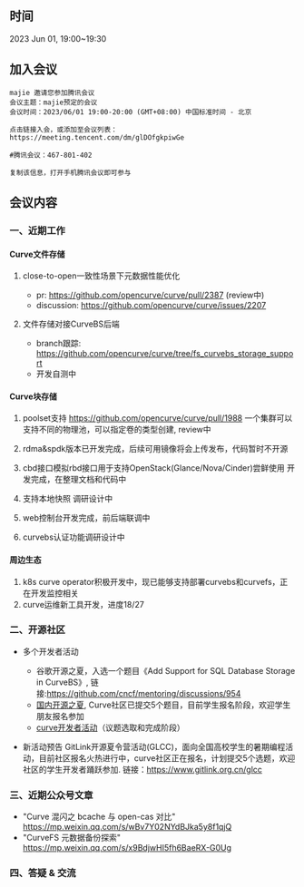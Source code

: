 ## 时间

2023 Jun 01, 19:00~19:30

## 加入会议

```
majie 邀请您参加腾讯会议
会议主题：majie预定的会议
会议时间：2023/06/01 19:00-20:00 (GMT+08:00) 中国标准时间 - 北京

点击链接入会，或添加至会议列表：
https://meeting.tencent.com/dm/glDOfgkpiwGe

#腾讯会议：467-801-402

复制该信息，打开手机腾讯会议即可参与
```

## 会议内容

### 一、近期工作

#### Curve文件存储

1. close-to-open一致性场景下元数据性能优化
   - pr: https://github.com/opencurve/curve/pull/2387 (review中)
   - discussion: https://github.com/opencurve/curve/issues/2207

2. 文件存储对接CurveBS后端
   - branch跟踪: https://github.com/opencurve/curve/tree/fs_curvebs_storage_support
   - 开发自测中

#### Curve块存储

1. poolset支持 https://github.com/opencurve/curve/pull/1988 一个集群可以支持不同的物理池，可以指定卷的类型创建, review中

2. rdma&spdk版本已开发完成，后续可用镜像将会上传发布，代码暂时不开源

3. cbd接口模拟rbd接口用于支持OpenStack(Glance/Nova/Cinder)尝鲜使用 开发完成，在整理文档和代码中

4. 支持本地快照 调研设计中

5. web控制台开发完成，前后端联调中

6. curvebs认证功能调研设计中

#### 周边生态

1. k8s curve operator积极开发中，现已能够支持部署curvebs和curvefs，正在开发监控相关
2. curve运维新工具开发，进度18/27

### 二、开源社区

- 多个开发者活动

    - 谷歌开源之夏，入选一个题目《Add Support for SQL Database Storage in CurveBS》, 链接:https://github.com/cncf/mentoring/discussions/954
    - [国内开源之夏](https://mp.weixin.qq.com/s/Tgn6bwoG-Q_cbGiSdmfZLQ), Curve社区已提交5个题目，目前学生报名阶段，欢迎学生朋友报名参加
    - [curve开发者活动](https://github.com/opencurve/curve/issues/2334)（议题选取和完成阶段）

- 新活动预告
        GitLink开源夏令营活动(GLCC)，面向全国高校学生的暑期编程活动，目前社区报名火热进行中，curve社区正在报名，计划提交5个选题，欢迎社区的学生开发者踊跃参加.
        链接：https://www.gitlink.org.cn/glcc

### 三、近期公众号文章

- "Curve 混闪之 bcache 与 open-cas 对比" https://mp.weixin.qq.com/s/wBv7Y02NYdBJka5y8f1qjQ
- "CurveFS 元数据备份探索" https://mp.weixin.qq.com/s/x9BdjwHI5fh6BaeRX-G0Ug

### 四、答疑 & 交流
